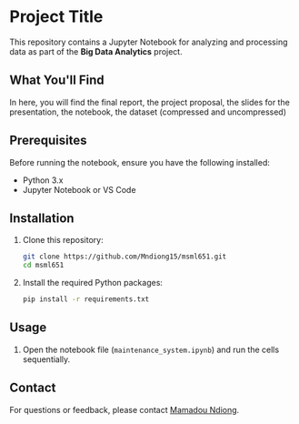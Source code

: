 # Project Title

This repository contains a Jupyter Notebook for analyzing and processing data as part of the **Big Data Analytics** project.

## What You'll Find

In here, you will find the final report, the project proposal, the slides for the presentation, the notebook, the dataset (compressed and uncompressed)

## Prerequisites

Before running the notebook, ensure you have the following installed:
- Python 3.x
- Jupyter Notebook or VS Code

## Installation

1. Clone this repository:
    ```bash
    git clone https://github.com/Mndiong15/msml651.git
    cd msml651
    ```

2. Install the required Python packages:
    ```bash
    pip install -r requirements.txt
    ```

## Usage

1. Open the notebook file (`maintenance_system.ipynb`) and run the cells sequentially.

## Contact

For questions or feedback, please contact [Mamadou Ndiong](mailto:mndiong@umd.edu).
